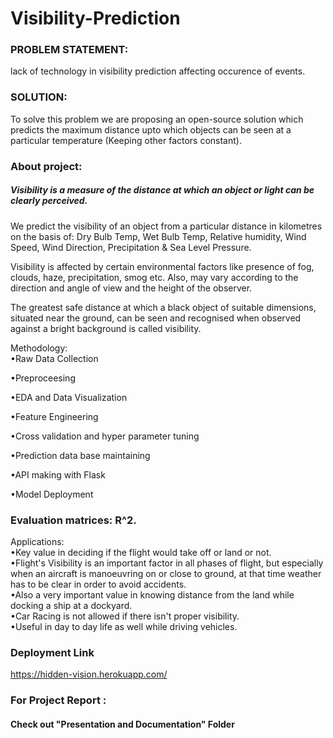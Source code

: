 # Visibility-Prediction
### PROBLEM STATEMENT:
lack of technology in visibility prediction affecting occurence of events.
### SOLUTION:
To solve this problem we are proposing an open-source solution which predicts the maximum distance upto which objects can be seen at a particular temperature (Keeping other factors constant).

### About project:
##### Visibility is a measure of the distance at which an object or light can be clearly perceived. 

We predict the visibility of an object from a particular distance in kilometres on the basis of:
Dry Bulb Temp, Wet Bulb Temp, Relative humidity, Wind Speed, Wind Direction, Precipitation & Sea Level Pressure.

Visibility is affected by certain environmental factors like presence of fog, clouds, haze, precipitation, smog etc.
Also, may vary according to the direction and angle of view and the height of the observer.

The greatest safe distance at which a black object of suitable dimensions, situated near the ground, can be seen and recognised 
when observed against a bright background
 is called visibility.

Methodology: <br>
•Raw Data Collection

•Preproceesing
 
•EDA and Data Visualization

•Feature Engineering

•Cross validation and hyper parameter tuning

•Prediction data base maintaining

•API making with Flask

•Model Deployment


### Evaluation matrices: R^2.

Applications: <br>
•Key value in deciding if the flight would take off or land or not. <br>
•Flight's 
Visibility is an important factor in all phases of flight,
  but especially when an aircraft is manoeuvring on or close to ground, at that time weather has to be clear in order to avoid accidents. <br>
•Also a very important value in knowing distance from the land while docking a ship at a dockyard. <br>
•Car Racing is not allowed if there isn't proper visibility.<br>
•Useful in day to day life as well while driving vehicles.<br>

### Deployment Link
https://hidden-vision.herokuapp.com/

### For Project Report :
#### Check out "Presentation and Documentation" Folder 
